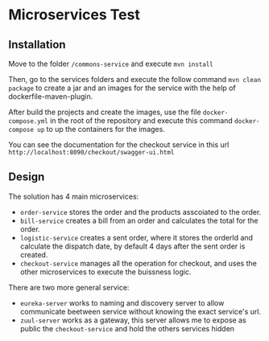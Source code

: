 # Microservices Test

## Installation

Move to the folder `/commons-service` and execute `mvn install`

Then, go to the services folders and execute the follow command `mvn clean package` to create a jar and an images for the service with the help of dockerfile-maven-plugin. 

After build the projects and create the images, use the file `docker-compose.yml` in the root of the repository and execute this command `docker-compose up` to up the containers for the images.

You can see the documentation for the checkout service in this url `http://localhost:8090/checkout/swagger-ui.html`


## Design

The solution has 4 main microservices:

- `order-service` stores the order and the products asscoiated to the order.
- `bill-service` creates a bill from an order and calculates the total for the order.
- `logistic-service` creates a sent order, where it stores the orderId and calculate the dispatch date, by default 4 days after the sent order is created.
- `checkout-service` manages all the operation for checkout, and uses the other microservices to execute the buissness logic.

There are two more general service:

- `eureka-server` works to naming and discovery server to allow communicate beetween service without knowing the exact service's url.
- `zuul-server` works as a gateway, this server allows me to expose as public the `checkout-service` and hold the others services hidden
